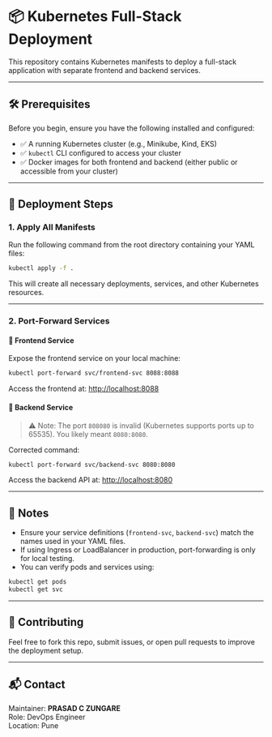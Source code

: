 # 📦 Kubernetes Full-Stack Deployment

This repository contains Kubernetes manifests to deploy a full-stack application with separate frontend and backend services.

---

## 🛠 Prerequisites

Before you begin, ensure you have the following installed and configured:

- ✅ A running Kubernetes cluster (e.g., Minikube, Kind, EKS)
- ✅ `kubectl` CLI configured to access your cluster
- ✅ Docker images for both frontend and backend (either public or accessible from your cluster)

---

## 🚀 Deployment Steps

### 1. Apply All Manifests

Run the following command from the root directory containing your YAML files:

```bash
kubectl apply -f .
```

This will create all necessary deployments, services, and other Kubernetes resources.

---

### 2. Port-Forward Services

#### 🔹 Frontend Service

Expose the frontend service on your local machine:

```bash
kubectl port-forward svc/frontend-svc 8088:8088
```

Access the frontend at: [http://localhost:8088](http://localhost:8088)

#### 🔹 Backend Service

> ⚠️ Note: The port `808080` is invalid (Kubernetes supports ports up to 65535). You likely meant `8080:8080`.

Corrected command:

```bash
kubectl port-forward svc/backend-svc 8080:8080
```

Access the backend API at: [http://localhost:8080](http://localhost:8080)

---

## 📌 Notes

- Ensure your service definitions (`frontend-svc`, `backend-svc`) match the names used in your YAML files.
- If using Ingress or LoadBalancer in production, port-forwarding is only for local testing.
- You can verify pods and services using:

```bash
kubectl get pods
kubectl get svc
```

---

## 🤝 Contributing

Feel free to fork this repo, submit issues, or open pull requests to improve the deployment setup.

---

## 📬 Contact

Maintainer: **PRASAD C ZUNGARE**  
Role: DevOps Engineer   
Location: Pune

